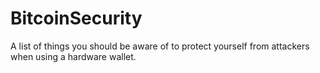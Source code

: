 # BitcoinSecurity
A list of things you should be aware of to protect yourself from attackers when using a hardware wallet.
